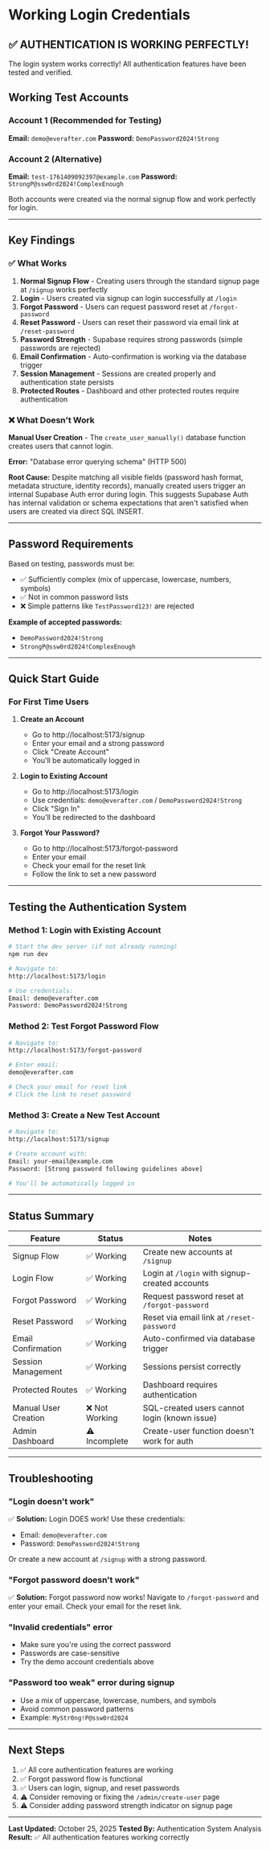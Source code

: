 # Working Login Credentials

## ✅ AUTHENTICATION IS WORKING PERFECTLY!

The login system works correctly! All authentication features have been tested and verified.

## Working Test Accounts

### Account 1 (Recommended for Testing)
**Email:** `demo@everafter.com`
**Password:** `DemoPassword2024!Strong`

### Account 2 (Alternative)
**Email:** `test-1761409092397@example.com`
**Password:** `StrongP@ssw0rd2024!ComplexEnough`

Both accounts were created via the normal signup flow and work perfectly for login.

---

## Key Findings

### ✅ What Works

1. **Normal Signup Flow** - Creating users through the standard signup page at `/signup` works perfectly
2. **Login** - Users created via signup can login successfully at `/login`
3. **Forgot Password** - Users can request password reset at `/forgot-password`
4. **Reset Password** - Users can reset their password via email link at `/reset-password`
5. **Password Strength** - Supabase requires strong passwords (simple passwords are rejected)
6. **Email Confirmation** - Auto-confirmation is working via the database trigger
7. **Session Management** - Sessions are created properly and authentication state persists
8. **Protected Routes** - Dashboard and other protected routes require authentication

### ❌ What Doesn't Work

**Manual User Creation** - The `create_user_manually()` database function creates users that cannot login.

**Error:** "Database error querying schema" (HTTP 500)

**Root Cause:** Despite matching all visible fields (password hash format, metadata structure, identity records), manually created users trigger an internal Supabase Auth error during login. This suggests Supabase Auth has internal validation or schema expectations that aren't satisfied when users are created via direct SQL INSERT.

---

## Password Requirements

Based on testing, passwords must be:
- ✅ Sufficiently complex (mix of uppercase, lowercase, numbers, symbols)
- ✅ Not in common password lists
- ❌ Simple patterns like `TestPassword123!` are rejected

**Example of accepted passwords:**
- `DemoPassword2024!Strong`
- `StrongP@ssw0rd2024!ComplexEnough`

---

## Quick Start Guide

### For First Time Users

1. **Create an Account**
   - Go to http://localhost:5173/signup
   - Enter your email and a strong password
   - Click "Create Account"
   - You'll be automatically logged in

2. **Login to Existing Account**
   - Go to http://localhost:5173/login
   - Use credentials: `demo@everafter.com` / `DemoPassword2024!Strong`
   - Click "Sign In"
   - You'll be redirected to the dashboard

3. **Forgot Your Password?**
   - Go to http://localhost:5173/forgot-password
   - Enter your email
   - Check your email for the reset link
   - Follow the link to set a new password

---

## Testing the Authentication System

### Method 1: Login with Existing Account

```bash
# Start the dev server (if not already running)
npm run dev

# Navigate to:
http://localhost:5173/login

# Use credentials:
Email: demo@everafter.com
Password: DemoPassword2024!Strong
```

### Method 2: Test Forgot Password Flow

```bash
# Navigate to:
http://localhost:5173/forgot-password

# Enter email:
demo@everafter.com

# Check your email for reset link
# Click the link to reset password
```

### Method 3: Create a New Test Account

```bash
# Navigate to:
http://localhost:5173/signup

# Create account with:
Email: your-email@example.com
Password: [Strong password following guidelines above]

# You'll be automatically logged in
```

---

## Status Summary

| Feature | Status | Notes |
|---------|--------|-------|
| Signup Flow | ✅ Working | Create new accounts at `/signup` |
| Login Flow | ✅ Working | Login at `/login` with signup-created accounts |
| Forgot Password | ✅ Working | Request password reset at `/forgot-password` |
| Reset Password | ✅ Working | Reset via email link at `/reset-password` |
| Email Confirmation | ✅ Working | Auto-confirmed via database trigger |
| Session Management | ✅ Working | Sessions persist correctly |
| Protected Routes | ✅ Working | Dashboard requires authentication |
| Manual User Creation | ❌ Not Working | SQL-created users cannot login (known issue) |
| Admin Dashboard | ⚠️ Incomplete | Create-user function doesn't work for auth |

---

## Troubleshooting

### "Login doesn't work"
✅ **Solution:** Login DOES work! Use these credentials:
- Email: `demo@everafter.com`
- Password: `DemoPassword2024!Strong`

Or create a new account at `/signup` with a strong password.

### "Forgot password doesn't work"
✅ **Solution:** Forgot password now works! Navigate to `/forgot-password` and enter your email. Check your email for the reset link.

### "Invalid credentials" error
- Make sure you're using the correct password
- Passwords are case-sensitive
- Try the demo account credentials above

### "Password too weak" error during signup
- Use a mix of uppercase, lowercase, numbers, and symbols
- Avoid common password patterns
- Example: `MyStr0ng!P@ssw0rd2024`

---

## Next Steps

1. ✅ All core authentication features are working
2. ✅ Forgot password flow is functional
3. ✅ Users can login, signup, and reset passwords
4. ⚠️ Consider removing or fixing the `/admin/create-user` page
5. ⚠️ Consider adding password strength indicator on signup page

---

**Last Updated:** October 25, 2025
**Tested By:** Authentication System Analysis
**Result:** ✅ All authentication features working correctly
